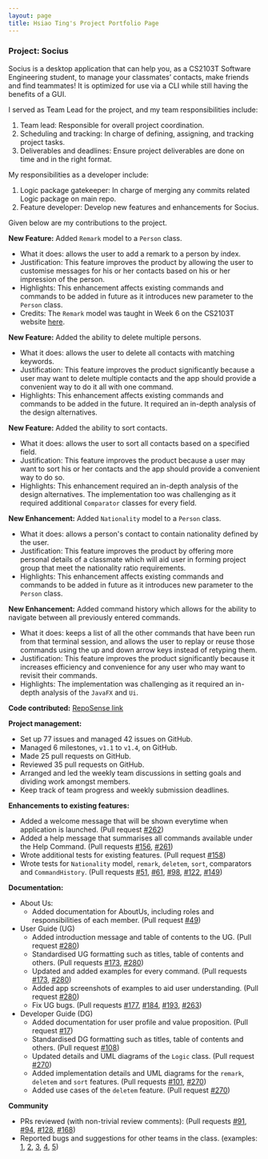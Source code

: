 ```yaml
---
layout: page
title: Hsiao Ting's Project Portfolio Page
---
```

### Project: Socius

Socius is a desktop application that can help you, as a CS2103T Software Engineering student, to manage your classmates’ contacts, make friends and find teammates!
It is optimized for use via a CLI while still having the benefits of a GUI.

I served as Team Lead for the project, and my team responsibilities include:
1. Team lead: Responsible for overall project coordination.
2. Scheduling and tracking: In charge of defining, assigning, and tracking project tasks.
3. Deliverables and deadlines: Ensure project deliverables are done on time and in the right format.

My responsibilities as a developer include:
1. Logic package gatekeeper: In charge of merging any commits related Logic package on main repo.
2. Feature developer: Develop new features and enhancements for Socius.

Given below are my contributions to the project.

**New Feature:** Added `Remark` model to a `Person` class.
* What it does: allows the user to add a remark to a person by index.
* Justification: This feature improves the product by allowing the user to customise messages for his or her contacts based on his or her impression of the person.
* Highlights: This enhancement affects existing commands and commands to be added in future as it introduces new parameter to the `Person` class.
* Credits: The `Remark` model was taught in Week 6 on the CS2103T website [here](https://nus-cs2103-ay2122s1.github.io/tp/tutorials/AddRemark.html).

**New Feature:** Added the ability to delete multiple persons.
* What it does: allows the user to delete all contacts with matching keywords.
* Justification: This feature improves the product significantly because a user may want to delete multiple contacts and the app should provide a convenient way to do it all with one command.
* Highlights: This enhancement affects existing commands and commands to be added in the future. It required an in-depth analysis of the design alternatives.

**New Feature:** Added the ability to sort contacts.
* What it does: allows the user to sort all contacts based on a specified field.
* Justification: This feature improves the product because a user may want to sort his or her contacts and the app should provide a convenient way to do so.
* Highlights: This enhancement required an in-depth analysis of the design alternatives. The implementation too was challenging as it required additional `Comparator` classes for every field.

**New Enhancement:** Added `Nationality` model to a `Person` class.
* What it does: allows a person's contact to contain nationality defined by the user.
* Justification: This feature improves the product by offering more personal details of a classmate which will aid user in forming project group that meet the nationality ratio requirements.
* Highlights: This enhancement affects existing commands and commands to be added in future as it introduces new parameter to the `Person` class.

**New Enhancement:** Added command history which allows for the ability to navigate between all previously entered commands.
* What it does: keeps a list of all the other commands that have been run from that terminal session, and allows the user to replay or reuse those commands using the up and down arrow keys instead of retyping them.
* Justification: This feature improves the product significantly because it increases efficiency and convenience for any user who may want to revisit their commands.
* Highlights: The implementation was challenging as it required an in-depth analysis of the `JavaFX` and `Ui`.

**Code contributed:** [RepoSense link](https://nus-cs2103-ay2122s1.github.io/tp-dashboard/?search=hsiaoting&sort=groupTitle&sortWithin=title&timeframe=commit&mergegroup=&groupSelect=groupByRepos&breakdown=false&since=2021-09-17&tabOpen=true&tabType=authorship&tabAuthor=hsiaotingluv&tabRepo=AY2122S1-CS2103T-W08-4%2Ftp%5Bmaster%5D&authorshipIsMergeGroup=false&authorshipFileTypes=docs~functional-code~test-code)

**Project management:**
* Set up 77 issues and managed 42 issues on GitHub.
* Managed 6 milestones, `v1.1` to `v1.4`, on GitHub.
* Made 25 pull requests on GitHub.
* Reviewed 35 pull requests on GitHub.
* Arranged and led the weekly team discussions in setting goals and dividing work amongst members.
* Keep track of team progress and weekly submission deadlines.

**Enhancements to existing features:**
* Added a welcome message that will be shown everytime when application is launched. (Pull request [\#262](https://github.com/AY2122S1-CS2103T-W08-4/tp/pull/262))
* Added a help message that summarises all commands available under the Help Command. (Pull requests [\#156](https://github.com/AY2122S1-CS2103T-W08-4/tp/pull/156), [\#261](https://github.com/AY2122S1-CS2103T-W08-4/tp/pull/261))
* Wrote additional tests for existing features. (Pull request [\#158](https://github.com/AY2122S1-CS2103T-W08-4/tp/pull/158))
* Wrote tests for `Nationality` model, `remark`, `deletem`, `sort`, comparators and `CommandHistory`. (Pull requests [\#51](https://github.com/AY2122S1-CS2103T-W08-4/tp/pull/51), [\#61](https://github.com/AY2122S1-CS2103T-W08-4/tp/pull/61), [\#98](https://github.com/AY2122S1-CS2103T-W08-4/tp/pull/98), [\#122](https://github.com/AY2122S1-CS2103T-W08-4/tp/pull/122), [\#149](https://github.com/AY2122S1-CS2103T-W08-4/tp/pull/149))

**Documentation:**
* About Us:
    * Added documentation for AboutUs, including roles and responsibilities of each member. (Pull request [\#49](https://github.com/AY2122S1-CS2103T-W08-4/tp/pull/49))
* User Guide (UG)
    * Added introduction message and table of contents to the UG. (Pull request [\#280](https://github.com/AY2122S1-CS2103T-W08-4/tp/pull/280))
    * Standardised UG formatting such as titles, table of contents and others. (Pull requests [\#173](https://github.com/AY2122S1-CS2103T-W08-4/tp/pull/173), [\#280](https://github.com/AY2122S1-CS2103T-W08-4/tp/pull/280))
    * Updated and added examples for every command. (Pull requests [\#173](https://github.com/AY2122S1-CS2103T-W08-4/tp/pull/173), [\#280](https://github.com/AY2122S1-CS2103T-W08-4/tp/pull/280))
    * Added app screenshots of examples to aid user understanding. (Pull request [\#280](https://github.com/AY2122S1-CS2103T-W08-4/tp/pull/280))
    * Fix UG bugs. (Pull requests [\#177](https://github.com/AY2122S1-CS2103T-W08-4/tp/pull/177), [\#184](https://github.com/AY2122S1-CS2103T-W08-4/tp/pull/184), [\#193](https://github.com/AY2122S1-CS2103T-W08-4/tp/pull/193/files), [\#263](https://github.com/AY2122S1-CS2103T-W08-4/tp/pull/263))
* Developer Guide (DG)
    * Added documentation for user profile and value proposition. (Pull request [\#17](https://github.com/AY2122S1-CS2103T-W08-4/tp/pull/17))
    * Standardised DG formatting such as titles, table of contents and others. (Pull request [\#108](https://github.com/AY2122S1-CS2103T-W08-4/tp/pull/108))
    * Updated details and UML diagrams of the `Logic` class. (Pull request [\#270](https://github.com/AY2122S1-CS2103T-W08-4/tp/pull/270))
    * Added implementation details and UML diagrams for the `remark`, `deletem` and `sort` features. (Pull requests [\#101](https://github.com/AY2122S1-CS2103T-W08-4/tp/pull/101/files), [\#270](https://github.com/AY2122S1-CS2103T-W08-4/tp/pull/270))
    * Added use cases of the `deletem` feature. (Pull request [\#270](https://github.com/AY2122S1-CS2103T-W08-4/tp/pull/270))

**Community**
* PRs reviewed (with non-trivial review comments): (Pull requests [\#91](https://github.com/AY2122S1-CS2103T-W08-4/tp/pull/91), [\#94](https://github.com/AY2122S1-CS2103T-W08-4/tp/pull/94), [\#128](https://github.com/AY2122S1-CS2103T-W08-4/tp/pull/128), [\#168](https://github.com/AY2122S1-CS2103T-W08-4/tp/pull/168))
* Reported bugs and suggestions for other teams in the class. (examples: [1](https://github.com/AY2122S1-CS2103T-T13-1/tp/issues/136), [2](https://github.com/AY2122S1-CS2103T-T13-1/tp/issues/147), [3](https://github.com/AY2122S1-CS2103T-T13-1/tp/issues/152), [4](https://github.com/AY2122S1-CS2103T-T13-1/tp/issues/154), [5](https://github.com/AY2122S1-CS2103T-T13-1/tp/issues/155))
